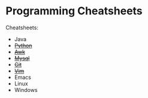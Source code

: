 # Programming Cheatsheets

Cheatsheets:
- Java
- [~~Python~~](https://github.com/manosvasilakis/cheatsheets/blob/master/python-cheatsheet.org)
- [~~Awk~~](https://github.com/manosvasilakis/cheatsheets/blob/master/awk-cheatsheet.org)
- [~~Mysql~~](https://github.com/manosvasilakis/cheatsheets/blob/master/mysql-cheatsheet.org)
- [~~Git~~](https://github.com/manosvasilakis/cheatsheets/blob/master/git-cheatsheet.org)
- [~~Vim~~](https://github.com/manosvasilakis/cheatsheets/blob/master/vim-cheatsheet.org)
- Emacs
- Linux
- Windows

